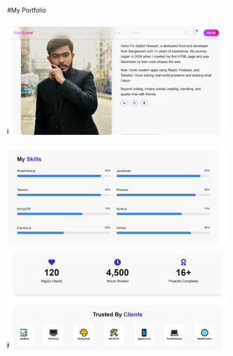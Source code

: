 #My Portfolio

![alt text](image.png)
------------------------
![alt text](image-1.png)
------------------------
![alt text](image-2.png)